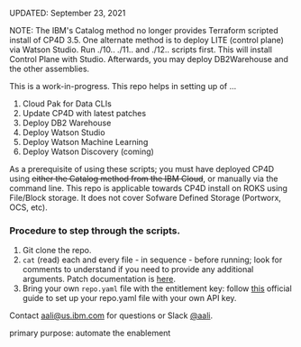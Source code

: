 UPDATED: September 23, 2021

NOTE: The IBM's Catalog method no longer provides Terraform scripted install of CP4D 3.5. One alternate method is to deploy LITE (control plane) via Watson Studio. Run ./10.. ./11.. and ./12.. scripts first. This will install Control Plane with Studio. Afterwards, you may deploy DB2Warehouse and the other assemblies.

This is a work-in-progress. This repo helps in setting up of ...

1. Cloud Pak for Data CLIs
2. Update CP4D with latest patches
3. Deploy DB2 Warehouse
4. Deploy Watson Studio
5. Deploy Watson Machine Learning
6. Deploy Watson Discovery (coming)

As a prerequisite of using these scripts; you must have deployed CP4D using <del>either the Catalog method from the IBM Cloud</del>, or manually via the command line. This repo is applicable towards CP4D install on ROKS using File/Block storage. It does not cover Sofware Defined Storage (Portworx, OCS, etc).

### Procedure to step through the scripts.

1. Git clone the repo.
2. `cat` (read) each and every file - in sequence - before running; look for comments to understand if you need to provide any additional arguments. Patch documentation is [here](https://www.ibm.com/support/pages/available-patches-ibm-cloud-pak-data#3.5.2).
3. Bring your own `repo.yaml` file with the entitlement key: follow [this](https://www.ibm.com/docs/en/cloud-paks/cp-data/3.5.0?topic=tasks-obtaining-installation-files) official guide to set up your repo.yaml file with your own API key.

Contact aali@us.ibm.com for questions or Slack [@aali](https://ibm.enterprise.slack.com/user/@W54KBUZ34).

primary purpose: automate the enablement
